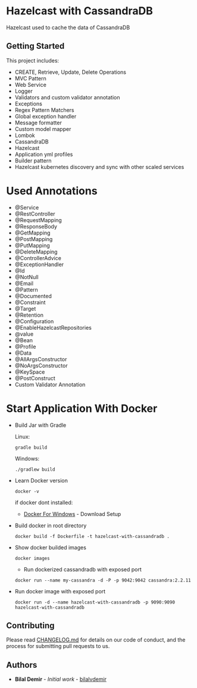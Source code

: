 # Hazelcast with CassandraDB
Hazelcast used to cache the data of CassandraDB

## Getting Started
This project includes:
 - CREATE, Retrieve, Update, Delete Operations
 - MVC Pattern
 - Web Service
 - Logger
 - Validators and custom validator annotation
 - Exceptions
 - Regex Pattern Matchers
 - Global exception handler
 - Message formatter
 - Custom model mapper 
 - Lombok
 - CassandraDB
 - Hazelcast
 - Application yml profiles
 - Builder pattern
 - Hazelcast kubernetes discovery and sync with other scaled services
 
 
# Used Annotations

 - @Service
 - @RestController
 - @RequestMapping
 - @ResponseBody
 - @GetMapping
 - @PostMapping
 - @PutMapping
 - @DeleteMapping
 - @ControllerAdvice
 - @ExceptionHandler
 - @Id
 - @NotNull
 - @Email
 - @Pattern
 - @Documented
 - @Constraint
 - @Target
 - @Retention
 - @Configuration
 - @EnableHazelcastRepositories
 - @value
 - @Bean
 - @Profile
 - @Data
 - @AllArgsConstructor
 - @NoArgsConstructor
 - @KeySpace
 - @PostConstruct
 - Custom Validator Annotation

# Start Application With Docker
 - Build Jar with Gradle
   
   Linux:
   ```
   gradle build
   ```
   Windows:
   ```
   ./gradlew build
   ```
 - Learn Docker version
   ```
   docker -v
   ```
   if docker dont installed: 
   * [Docker For Windows](https://docs.docker.com/docker-for-windows/install/) - Download Setup
   
 - Build docker in root directory
   ```
   docker build -f Dockerfile -t hazelcast-with-cassandradb .
   ```
 - Show docker builded images
   ```
   docker images
   ```
   - Run dockerized cassandradb with exposed port 
   ```
   docker run --name my-cassandra -d -P -p 9042:9042 cassandra:2.2.11
   ```
 - Run docker image with exposed port 
   ```
   docker run -d --name hazelcast-with-cassandradb -p 9090:9090 hazelcast-with-cassandradb
   ```

## Contributing

Please read [CHANGELOG.md](https://github.com/bilalvdemir/hazelcastwithcassandra/blob/master/CHANGELOG.md) for details on our code of conduct, and the process for submitting pull requests to us.

## Authors

* **Bilal Demir** - *Initial work* - [bilalvdemir](https://github.com/bilalvdemir)
